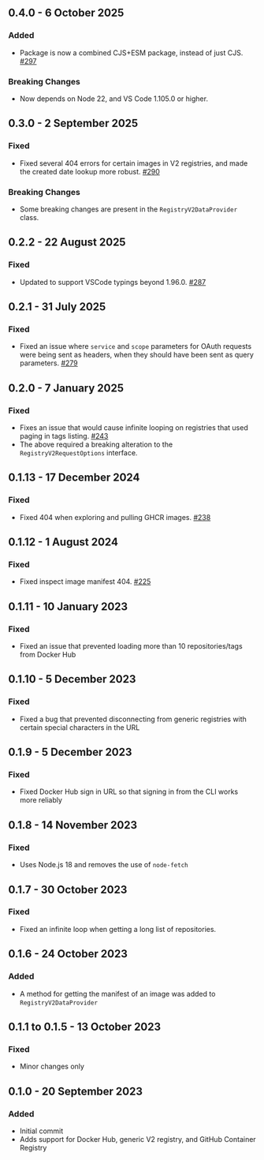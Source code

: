 ## 0.4.0 - 6 October 2025
### Added
* Package is now a combined CJS+ESM package, instead of just CJS. [#297](https://github.com/microsoft/vscode-docker-extensibility/pull/297)

### Breaking Changes
* Now depends on Node 22, and VS Code 1.105.0 or higher.

## 0.3.0 - 2 September 2025
### Fixed
* Fixed several 404 errors for certain images in V2 registries, and made the created date lookup more robust. [#290](https://github.com/microsoft/vscode-docker-extensibility/pull/290)

### Breaking Changes
* Some breaking changes are present in the `RegistryV2DataProvider` class.

## 0.2.2 - 22 August 2025
### Fixed
* Updated to support VSCode typings beyond 1.96.0. [#287](https://github.com/microsoft/vscode-docker-extensibility/pull/287)

## 0.2.1 - 31 July 2025
### Fixed
* Fixed an issue where `service` and `scope` parameters for OAuth requests were being sent as headers, when they should have been sent as query parameters. [#279](https://github.com/microsoft/vscode-docker-extensibility/issues/279)

## 0.2.0 - 7 January 2025
### Fixed
* Fixes an issue that would cause infinite looping on registries that used paging in tags listing. [#243](https://github.com/microsoft/vscode-docker-extensibility/issues/243)
* The above required a breaking alteration to the `RegistryV2RequestOptions` interface.

## 0.1.13 - 17 December 2024
### Fixed
* Fixed 404 when exploring and pulling GHCR images. [#238](https://github.com/microsoft/vscode-docker-extensibility/issues/238)

## 0.1.12 - 1 August 2024
### Fixed
* Fixed inspect image manifest 404. [#225](https://github.com/microsoft/vscode-docker-extensibility/pull/225)

## 0.1.11 - 10 January 2023
### Fixed
* Fixed an issue that prevented loading more than 10 repositories/tags from Docker Hub

## 0.1.10 - 5 December 2023
### Fixed
* Fixed a bug that prevented disconnecting from generic registries with certain special characters in the URL

## 0.1.9 - 5 December 2023
### Fixed
* Fixed Docker Hub sign in URL so that signing in from the CLI works more reliably

## 0.1.8 - 14 November 2023
### Fixed
* Uses Node.js 18 and removes the use of `node-fetch`

## 0.1.7 - 30 October 2023
### Fixed
* Fixed an infinite loop when getting a long list of repositories.

## 0.1.6 - 24 October 2023
### Added
* A method for getting the manifest of an image was added to `RegistryV2DataProvider`

## 0.1.1 to 0.1.5 - 13 October 2023
### Fixed
* Minor changes only

## 0.1.0 - 20 September 2023
### Added
* Initial commit
* Adds support for Docker Hub, generic V2 registry, and GitHub Container Registry
